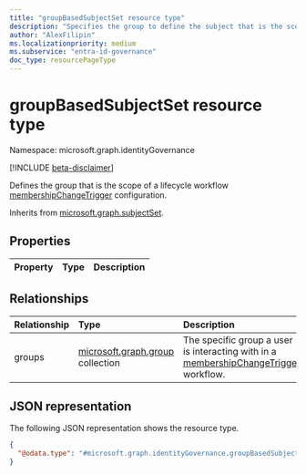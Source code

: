 ```yaml
---
title: "groupBasedSubjectSet resource type"
description: "Specifies the group to define the subject that is the scope of a lifecycle workflow membershipChangeTrigger configuration."
author: "AlexFilipin"
ms.localizationpriority: medium
ms.subservice: "entra-id-governance"
doc_type: resourcePageType
---
```


# groupBasedSubjectSet resource type

Namespace: microsoft.graph.identityGovernance

[!INCLUDE [beta-disclaimer](../../includes/beta-disclaimer.md)]

Defines the group that is the scope of a lifecycle workflow [membershipChangeTrigger](../resources/identitygovernance-membershipchangetrigger.md) configuration.

Inherits from [microsoft.graph.subjectSet](../resources/subjectset.md).

## Properties
|Property|Type|Description|
|:---|:---|:---|

## Relationships
|Relationship|Type|Description|
|:---|:---|:---|
|groups|[microsoft.graph.group](../resources/group.md) collection|The specific group a user is interacting with in a [membershipChangeTrigger](identitygovernance-membershipchangetrigger.md) workflow.|

## JSON representation
The following JSON representation shows the resource type.
<!-- {
  "blockType": "resource",
  "@odata.type": "microsoft.graph.identityGovernance.groupBasedSubjectSet"
}
-->
``` json
{
  "@odata.type": "#microsoft.graph.identityGovernance.groupBasedSubjectSet"
}
```

